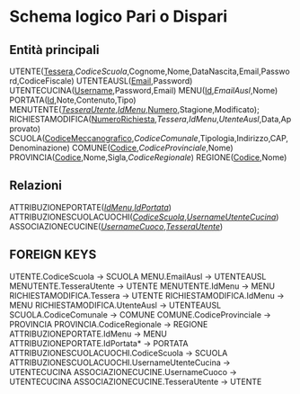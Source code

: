 # Schema logico Pari o Dispari

## Entità principali

UTENTE(<ins>Tessera</ins>,*CodiceScuola*,Cognome,Nome,DataNascita,Email,Password,CodiceFiscale)
UTENTEAUSL(<ins>Email</ins>,Password)
UTENTECUCINA(<ins>Username</ins>,Password,Email)
MENU(<ins>Id</ins>,*EmailAusl*,Nome)
PORTATA(<ins>Id</ins>,Note,Contenuto,Tipo)
MENUTENTE(<ins>*TesseraUtente*</ins>,<ins>*IdMenu*</ins>,<ins>Numero</ins>,Stagione,Modificato);
RICHIESTAMODIFICA(<ins>NumeroRichiesta</ins>,*Tessera*,*IdMenu*,*UtenteAusl*,Data,Approvato)
SCUOLA(<ins>CodiceMeccanografico</ins>,*CodiceComunale*,Tipologia,Indirizzo,CAP,Denominazione)
COMUNE(<ins>Codice</ins>,*CodiceProvinciale*,Nome)
PROVINCIA(<ins>Codice</ins>,Nome,Sigla,*CodiceRegionale*)
REGIONE(<ins>Codice</ins>,Nome)

## Relazioni

ATTRIBUZIONEPORTATE(<ins>*IdMenu*</ins>,<ins>*IdPortata*</ins>)
ATTRIBUZIONESCUOLACUOCHI(<ins>*CodiceScuola*</ins>,<ins>*UsernameUtenteCucina*</ins>)
ASSOCIAZIONECUCINE(<ins>*UsernameCuoco*</ins>,<ins>*TesseraUtente*</ins>)

## FOREIGN KEYS
UTENTE.CodiceScuola → SCUOLA
MENU.EmailAusl → UTENTEAUSL
MENUTENTE.TesseraUtente → UTENTE
MENUTENTE.IdMenu → MENU
RICHIESTAMODIFICA.Tessera → UTENTE
RICHIESTAMODIFICA.IdMenu → MENU
RICHIESTAMODIFICA.UtenteAusl → UTENTEAUSL
SCUOLA.CodiceComunale → COMUNE
COMUNE.CodiceProvinciale → PROVINCIA
PROVINCIA.CodiceRegionale → REGIONE
ATTRIBUZIONEPORTATE.IdMenu → MENU
ATTRIBUZIONEPORTATE.IdPortata* → PORTATA
ATTRIBUZIONESCUOLACUOCHI.CodiceScuola → SCUOLA
ATTRIBUZIONESCUOLACUOCHI.UsernameUtenteCucina → UTENTECUCINA
ASSOCIAZIONECUCINE.UsernameCuoco → UTENTECUCINA
ASSOCIAZIONECUCINE.TesseraUtente → UTENTE